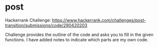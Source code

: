 # post
Hackerrank Challenge: https://www.hackerrank.com/challenges/post-transition/submissions/code/290420203

Challenge provides the outline of the code and asks you to fill in the given functions. I have added notes to indicate which parts are my own code.
